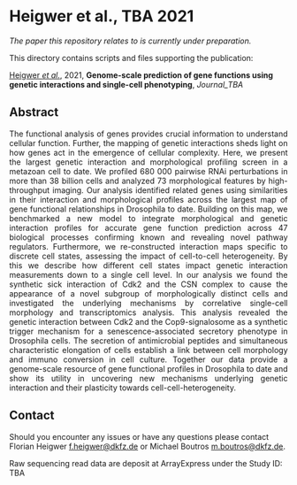 # Heigwer et al., TBA 2021

_The paper this repository relates to is currently under preparation._

This directory contains scripts and files supporting the publication: </br>

[Heigwer _et al._](http://LINK_TBA), 2021, **Genome-scale prediction of gene functions using genetic interactions and single-cell phenotyping**, _Journal_TBA_

## Abstract

<div style="text-align: justify; vertical-align: middle;">
The functional analysis of genes provides crucial information to understand cellular function. Further, the mapping of genetic interactions sheds light on how genes act in the emergence of cellular complexity. Here, we present the largest genetic interaction and morphological profiling screen in a metazoan cell to date. We profiled 680 000 pairwise RNAi perturbations in more than 38 billion cells and analyzed 73 morphological features by high-throughput imaging.
Our analysis identified related genes using similarities in their interaction and morphological profiles across the largest map of gene functional relationships in Drosophila to date. Building on this map, we benchmarked a new model to integrate morphological and genetic interaction profiles for accurate gene function prediction across 47 biological processes confirming known and revealing novel pathway regulators.
Furthermore, we re-constructed interaction maps specific to discrete cell states, assessing the impact of cell-to-cell heterogeneity. By this we describe how different cell states impact genetic interaction measurements down to a single cell level. In our analysis we found the synthetic sick interaction of Cdk2 and the CSN complex to cause the appearance of a novel subgroup of morphologically distinct cells and investigated the underlying mechanisms by correlative single-cell morphology and transcriptomics analysis.  This analysis revealed the genetic interaction between Cdk2 and the Cop9-signalosome as a synthetic trigger mechanism for a senescence-associated secretory phenotype in Drosophila cells. The secretion of antimicrobial peptides and simultaneous characteristic elongation of cells establish a link between cell morphology and immuno conversion in cell culture.
Together our data provide a genome-scale resource of gene functional profiles in Drosophila to date and show its utility in uncovering new mechanisms underlying genetic interaction and their plasticity towards cell-cell-heterogeneity.
</div>

## Contact

Should you encounter any issues or have any questions please contact Florian Heigwer <f.heigwer@dkfz.de> or Michael Boutros <m.boutros@dkfz.de>.

Raw sequencing read data are deposit at ArrayExpress under the Study ID: TBA
